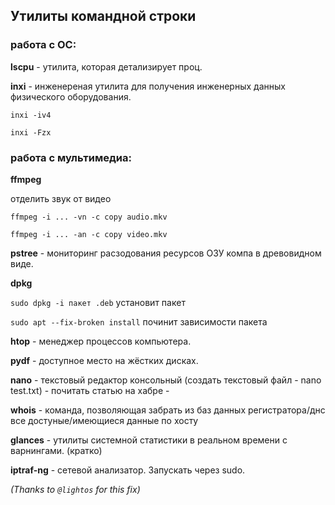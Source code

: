 ## Утилиты командной строки

### работа с ОС:

**lscpu** - утилита, которая детализирует проц.

**inxi** - инженереная утилита для получения инженерных данных физического оборудования. 

`inxi -iv4`

`inxi -Fzx`

### работа с мультимедиа:

**ffmpeg**

отделить звук от видео

`ffmpeg -i ... -vn -c copy audio.mkv`

`ffmpeg -i ... -an -c copy video.mkv`



**pstree** - мониторинг расзодования ресурсов ОЗУ компа в древовидном виде.

**dpkg**

`sudo dpkg -i пакет .deb` установит пакет

`sudo apt --fix-broken install` починит зависимости пакета
 
**htop** -  менеджер процессов компьютера.

**pydf** - доступное место на жёстких дисках.

**nano** - текстовый редактор консольный (создать текстовый файл - nano test.txt) - почитать статью на хабре -

**whois** - команда, позволяющая забрать из баз данных регистратора/днс все достуные/имеющиеся данные по хосту

**glances** - утилиты системной статистики в реальном времени с варнингами. (кратко)

**iptraf-ng** - сетевой анализатор. Запускать через sudo.


*(Thanks to `@lightos` for this fix)*
